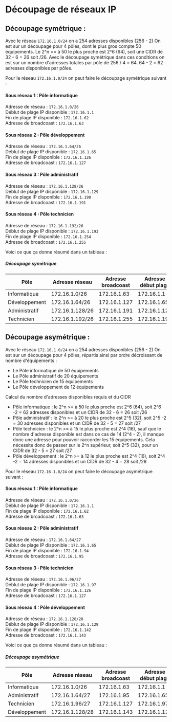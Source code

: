 # Découpage de réseaux IP

## Découpage symétrique :

Avec le réseau `172.16.1.0/24` on a 254 adresses disponibles (256 - 2)
On est sur un découpage pour 4 pôles, dont le plus gros compte 50 équipements. Le 2^n >= à 50 le plus proche est 2^6 (64), soit une CIDR de 32 - 6 = 26 soit /26.
Avec le découpage symétrique dans ces conditions on est sur un nombre d'adresses totales par pôle de 256 / 4 = 64. 
64 - 2 = 62 adresses disponibles par pôles.

Pour le réseau `172.16.1.0/24` on peut faire le découpage symétrique suivant :

#### Sous réseau 1 : Pôle informatique
Adresse de réseau : `172.16.1.0/26`<br>
Déblut de plage IP disponible : `172.16.1.1`<br>
Fin de plage IP disponible : `172.16.1.62`<br>
Adresse de broadcoast : `172.16.1.63`<br>

#### Sous réseau 2 : Pôle développement
Adresse de réseau : `172.16.1.64/26`<br>
Déblut de plage IP disponible : `172.16.1.65`<br>
Fin de plage IP disponible : `172.16.1.126`<br>
Adresse de broadcoast : `172.16.1.127`<br>

#### Sous réseau 3 : Pôle administratif
Adresse de réseau : `172.16.1.128/26`<br>
Déblut de plage IP disponible : `172.16.1.129`<br>
Fin de plage IP disponible : `172.16.1.190`<br>
Adresse de broadcoast : `172.16.1.191`<br>

#### Sous réseau 4 : Pôle technicien
Adresse de réseau : `172.16.1.192/26`<br>
Déblut de plage IP disponible : `172.16.1.193`<br>
Fin de plage IP disponible : `172.16.1.254`<br>
Adresse de broadcoast : `172.16.1.255`<br>

Voici ce que ça donne résumé dans un tableau :

##### Découpage symétrique
| Pôle              | Adresse réseau | Adresse broadcoast | Adresse  début plage | Adresse fin plage |
|------------------|---------------|---------------------|------------------------|----------------|
| Informatique     | 172.16.1.0/26| 172.16.1.63|      172.16.1.1      |     172.16.1.62    |
| Développement   | 172.16.1.64/26| 172.16.1.127|       172.16.1.65      |     172.16.1.126    |
| Administratif   | 172.16.1.128/26| 172.16.1.191|       172.16.1.129      |    172.16.1.190     |
| Technicien       | 172.16.1.192/26| 172.16.1.255|      172.16.1.193       |    172.16.1.254     |


## Découpage asymétrique :

Avec le réseau `172.16.1.0/24` on a 254 adresses disponibles (256 - 2)
On est sur un découpage pour 4 pôles, répartis ainsi par ordre décroissant de nombre d'équipements :
- Le Pôle informatique de 50 équipements
- Le Pôle administratif de 20 équipements
- Le Pôle technicien de 15 équipements
- Le Pôle développement de 12 équipements

Calcul du nombre d'adresses disponibles requis et du CIDR

- Pôle informatique : le 2^n >= à 50 le plus proche est 2^6 (64), soit 2^6 -2 = 62 adresses disponibles et un CIDR de 32 - 6 = 26 soit /26
- Pôle administratif : le 2^n >= à 20 le plus proche est 2^5 (32), soit 2^5 -2 = 30 adresses disponibles et  un CIDR de 32 - 5 = 27 soit /27
- Pôle technicien : le 2^n >= à 15 le plus proche est 2^4 (16), sauf que le nombre d'adresse disponible est dans ce cas de 14 (2^4 - 2), il manque donc une adresse pour pouvoir raccorder les 15 équipements. Cela nécessite donc de passer sur le 2^n supérieur, soit 2^5 (32), pour un CIDR de 32 - 5 = 27 soit /27
- Pôle développement : le 2^n >= à 12 le plus proche est 2^4 (16), soit 2^4 -2 = 14 adresses disponibles et  un CIDR de 32 - 4 = 28 soit /28


Pour le réseau `172.16.1.0/24` on peut faire le découpage asymétrique suivant :

#### Sous réseau 1 : Pôle informatique
Adresse de réseau : `172.16.1.0/26`<br>
Déblut de plage IP disponible : `172.16.1.1`<br>
Fin de plage IP disponible : `172.16.1.62`<br>
Adresse de broadcoast : `172.16.1.63`<br>

#### Sous réseau 2 : Pôle administratif
Adresse de réseau : `172.16.1.64/27`<br>
Déblut de plage IP disponible : `172.16.1.65`<br>
Fin de plage IP disponible : `172.16.1.94`<br>
Adresse de broadcoast : `172.16.1.95`<br>

#### Sous réseau 3 : Pôle technicien
Adresse de réseau : `172.16.1.96/27`<br>
Déblut de plage IP disponible : `172.16.1.97`<br>
Fin de plage IP disponible : `172.16.1.126`<br>
Adresse de broadcoast : `172.16.1.127`<br>

#### Sous réseau 4 : Pôle développement
Adresse de réseau : `172.16.1.128/28`<br>
Déblut de plage IP disponible : `172.16.1.129`<br>
Fin de plage IP disponible : `172.16.1.142`<br>
Adresse de broadcoast : `172.16.1.143`<br>

Voici ce que ça donne résumé dans un tableau :

##### Découpage asymétrique
| Pôle              | Adresse réseau | Adresse broadcoast | Adresse  début plage | Adresse fin plage |
|------------------|---------------|---------------------|------------------------|----------------|
| Informatique     | 172.16.1.0/26| 172.16.1.63         |      172.16.1.1      |     172.16.1.62    |
| Administratif    | 172.16.1.64/27| 172.16.1.95       |      172.16.1.65    |     172.16.1.94    |
| Technicien       | 172.16.1.96/27 | 172.16.1.127     |       172.16.1.97      |    172.16.1.126     |
| Développement    | 172.16.1.128/28|  172.16.1.143 |      172.16.1.129       |    172.16.1.142     |
